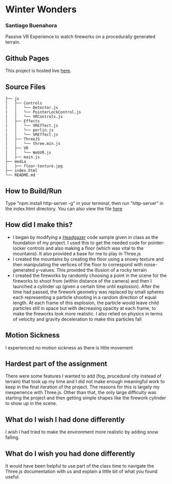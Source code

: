 # Winter Wonders
### Santiago Buenahora

Passive VR Experience to watch fireworks on a procedurally generated terrain.

## Github Pages
This project is hosted live [here](https://pennvr.github.io/three-js-buenahora).

## Source Files

```
├── js
│   ├── Controls
|   │   └── Detector.js
|   │   └── PointerLockControl.js
|   │   └── VRControls.js
│   ├── Effects
|   │   └── VREffect.js
|   │   └── perlin.js
|   │   └── VREffect.js
│   ├── ThreeJS
|   │   └── three.min.js
│   ├── VR
|   │   └── WebVR.js
│   ├── main.js
├── media
│   ├── floor-texture.jpg
├── index.html
└── README.md
```

## How to Build/Run
Type “npm install http-server -g” in your terminal, then run "http-server" in the index.html directory.
You can also view the file [here](https://pennvr.github.io/three-js-buenahora)

## How did I make this?

* I began by modifying a [Headgazer](https://github.com/PennVR/PennVR-Head-Gazer) code sample given in class as the foundation of my project. I used this to get the needed code for pointer-locker controls and also making a floor (which was vital to the mountains). It also provided a base for me to play in Three.js
* I created the mountains by creating the floor using a snowy texture and then manipulating the vertices of the floor to correspond with noise-generated y-values. This provided the illusion of a rocky terrain
* I created the fireworks by randomly choosing a point in the scene for the fireworks to shoot from (within distance of the camera) and then I launched a cylinder up (given a certain time until explosion). After the time had passed, the firework geometry was replaced by small spheres each representing a particle shooting in a random direction of equal length. At each frame of this explosion, the particle would leave child particles still in space but with decreasing opacity at each frame, to make the fireworks look more realistic. I also relied on physics in terms of velocity and gravity deceleration to make this particles fall

## Motion Sickness
I experienced no motion sickness as there is little movement

## Hardest part of the assignment
There were some features I wanted to add (fog, procedural city instead of terrain) that took up my time and I did not make enough meaningful work to keep in the final iteration of the project. The reasons for this is largely my inexperience with Three.js. Other than that, the only large difficulty was starting the project and then getting simple shapes like the firework cylinder to show up in the scene.

## What do I wish I had done differently
I wish I had tried to make the environment more realistic by adding snow falling.

## What do I wish you had done differently
It would have been helpful to use part of the class time to navigate the Three.js documentation with us and explain a little bit of what you found useful.
